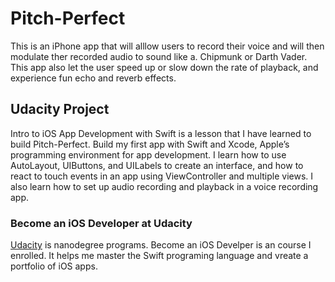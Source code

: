 # Pitch-Perfect
This is an iPhone app that will alllow users to record their voice and will then modulate ther recorded audio to sound like a. Chipmunk or Darth Vader. This app also let the user speed up or slow down the rate of playback, and experience fun echo and reverb effects.

## Udacity Project
Intro to iOS App Development with Swift is a lesson that I have learned to build Pitch-Perfect. Build my first app with Swift and Xcode, Apple’s programming environment for app development. I learn how to use AutoLayout, UIButtons, and UILabels to create an interface, and how to react to touch events in an app using ViewController and multiple views. I also learn how to set up audio recording and playback in a voice recording app.

### Become an iOS Developer at Udacity
[Udacity](https://www.udacity.com/course/ios-developer-nanodegree--nd003) is nanodegree programs. Become an iOS Develper is an course I enrolled. It helps me master the Swift programing language and vreate a portfolio of iOS apps.
